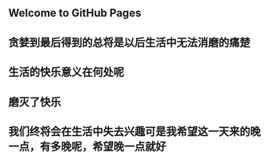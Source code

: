 ## Welcome to GitHub Pages
## 贪婪到最后得到的总将是以后生活中无法消磨的痛楚

## 生活的快乐意义在何处呢

## 磨灭了快乐
## 我们终将会在生活中失去兴趣可是我希望这一天来的晚一点，有多晚呢，希望晚一点就好
 

